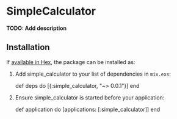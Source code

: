 # SimpleCalculator

**TODO: Add description**

## Installation

If [available in Hex](https://hex.pm/docs/publish), the package can be installed as:

  1. Add simple_calculator to your list of dependencies in `mix.exs`:

        def deps do
          [{:simple_calculator, "~> 0.0.1"}]
        end

  2. Ensure simple_calculator is started before your application:

        def application do
          [applications: [:simple_calculator]]
        end
